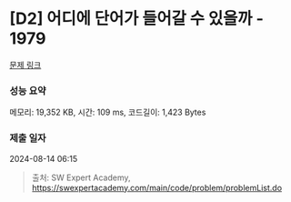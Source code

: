 # [D2] 어디에 단어가 들어갈 수 있을까 - 1979 

[문제 링크](https://swexpertacademy.com/main/code/problem/problemDetail.do?contestProbId=AV5PuPq6AaQDFAUq) 

### 성능 요약

메모리: 19,352 KB, 시간: 109 ms, 코드길이: 1,423 Bytes

### 제출 일자

2024-08-14 06:15



> 출처: SW Expert Academy, https://swexpertacademy.com/main/code/problem/problemList.do